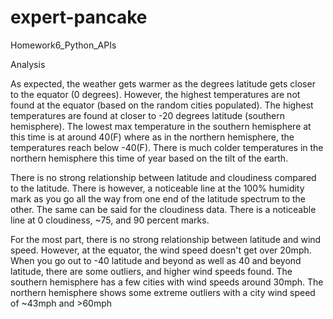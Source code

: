 # expert-pancake
Homework6_Python_APIs

Analysis

As expected, the weather gets warmer as the degrees latitude gets closer to the equator (0 degrees). However, the highest temperatures are not found at the equator (based on the random cities populated). The highest temperatures are found at closer to -20 degrees latitude (southern hemisphere). The lowest max temperature in the southern hemisphere at this time is at around 40(F) where as in the northern hemisphere, the temperatures reach below -40(F). There is much colder temperatures in the northern hemisphere this time of year based on the tilt of the earth.

There is no strong relationship between latitude and cloudiness compared to the latitude. There is however, a noticeable line at the 100% humidity mark as you go all the way from one end of the latitude spectrum to the other. The same can be said for the cloudiness data. There is a noticeable line at 0 cloudiness, ~75, and 90 percent marks.

For the most part, there is no strong relationship between latitude and wind speed. However, at the equator, the wind speed doesn't get over 20mph. When you go out to -40 latitude and beyond as well as 40 and beyond latitude, there are some outliers, and higher wind speeds found. The southern hemisphere has a few cities with wind speeds around 30mph. The northern hemisphere shows some extreme outliers with a city wind speed of ~43mph and >60mph
